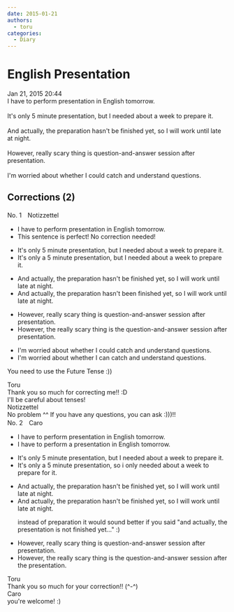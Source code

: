 ```yaml
---
date: 2015-01-21
authors:
  - toru
categories:
  - Diary
---
```


<h1 id="subject_show">English Presentation</h1>
<div class="date">Jan 21, 2015 20:44</div>
<div id="post"><div id="body_show_ori">
I have to perform presentation in English tomorrow.<br/><br/>It's only 5 minute presentation, but I needed about a week to prepare it.<br/><br/>And actually, the preparation hasn't be finished yet, so I will work until late at night.<br/><br/>However, really scary thing is question-and-answer session after presentation.<br/><br/>I'm worried about whether I could catch and understand questions.
</div></div>

<!-- more -->


## Corrections (2)
<div id="block"><div class="first_name"> No. 1　<span class="just_name">Notizzettel</span></div><div id="block2">
<ul class="correction_field">
<li class="incorrect">I have to perform presentation in English tomorrow.</li>
<li class="corrected perfect">This sentence is perfect! No correction needed!</li>
</ul>
<ul class="correction_field">
<li class="incorrect">It's only 5 minute presentation, but I needed about a week to prepare it.</li>
<li class="corrected correct">
It's only <span class="f_blue">a</span> 5 minute presentation, but I need<span class="sline">ed</span> about a week to prepare it.
</li>
</ul>
<ul class="correction_field">
<li class="incorrect">And actually, the preparation hasn't be finished yet, so I will work until late at night.</li>
<li class="corrected correct">
And actually, the preparation hasn't be<span class="f_blue">en</span> finished yet, so I will work until late at night.
</li>
</ul>
<ul class="correction_field">
<li class="incorrect">However, really scary thing is question-and-answer session after presentation.</li>
<li class="corrected correct">
However, <span class="f_blue">the</span> really scary thing is <span class="f_blue">the</span> question-and-answer session after presentation.
</li>
</ul>
<ul class="correction_field">
<li class="incorrect">I'm worried about whether I could catch and understand questions.</li>
<li class="corrected correct">
I'm worried about whether I <span class="f_blue">can</span> catch and understand questions.
</li>
</ul>
<p class="comment_small">
 You need to use the Future Tense :))
</p>

</div><div class="name"><span class="just_name">Toru</span><br>
Thank you so much for correcting me!! :D<br/>I'll be careful about tenses!
</div>
<div class="name"><span class="just_name">Notizzettel</span><br>
No problem ^^ If you have any questions, you can ask :)))!!
</div>
</div>
<div id="block"><div class="first_name"> No. 2　<span class="just_name">Caro</span></div><div id="block2">
<ul class="correction_field">
<li class="incorrect">I have to perform presentation in English tomorrow.</li>
<li class="corrected correct">
I have to perform <span class="f_blue">a </span>presentation in English tomorrow.
</li>
</ul>
<ul class="correction_field">
<li class="incorrect">It's only 5 minute presentation, but I needed about a week to prepare it.</li>
<li class="corrected correct">
It's <span class="sline">only</span> <span class="f_blue">a </span>5 minute presentation, <span class="f_blue">so i only</span> needed about a week to prepare <span class="f_blue">for </span>it.
</li>
</ul>
<ul class="correction_field">
<li class="incorrect">And actually, the preparation hasn't be finished yet, so I will work until late at night.</li>
<li class="corrected correct">
And actually, the <span class="f_blue">preparation</span> hasn't be finished yet, so I will work until late at night.
<p class="correction_comment">instead of preparation it would sound better if you said "and actually, the presentation is not finished yet..." :)</p>
</li>
</ul>
<ul class="correction_field">
<li class="incorrect">However, really scary thing is question-and-answer session after presentation.</li>
<li class="corrected correct">
However, <span class="f_blue">the </span>really scary thing is <span class="f_blue">the </span>question-and-answer session after <span class="f_blue">the </span>presentation.
</li>
</ul>
</div><div class="name"><span class="just_name">Toru</span><br>
Thank you so much for your correction!! (^-^)
</div>
<div class="name"><span class="just_name">Caro</span><br>
you're welcome! :)
</div>
</div>
